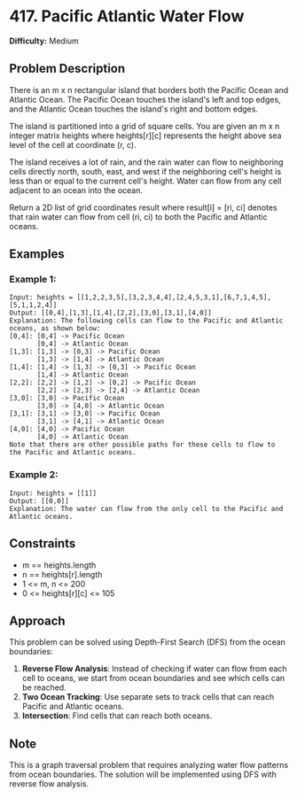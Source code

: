 # 417. Pacific Atlantic Water Flow

**Difficulty:** Medium

## Problem Description

There is an m x n rectangular island that borders both the Pacific Ocean and Atlantic Ocean. The Pacific Ocean touches the island's left and top edges, and the Atlantic Ocean touches the island's right and bottom edges.

The island is partitioned into a grid of square cells. You are given an m x n integer matrix heights where heights[r][c] represents the height above sea level of the cell at coordinate (r, c).

The island receives a lot of rain, and the rain water can flow to neighboring cells directly north, south, east, and west if the neighboring cell's height is less than or equal to the current cell's height. Water can flow from any cell adjacent to an ocean into the ocean.

Return a 2D list of grid coordinates result where result[i] = [ri, ci] denotes that rain water can flow from cell (ri, ci) to both the Pacific and Atlantic oceans.

## Examples

### Example 1:
```
Input: heights = [[1,2,2,3,5],[3,2,3,4,4],[2,4,5,3,1],[6,7,1,4,5],[5,1,1,2,4]]
Output: [[0,4],[1,3],[1,4],[2,2],[3,0],[3,1],[4,0]]
Explanation: The following cells can flow to the Pacific and Atlantic oceans, as shown below:
[0,4]: [0,4] -> Pacific Ocean 
       [0,4] -> Atlantic Ocean
[1,3]: [1,3] -> [0,3] -> Pacific Ocean 
       [1,3] -> [1,4] -> Atlantic Ocean
[1,4]: [1,4] -> [1,3] -> [0,3] -> Pacific Ocean 
       [1,4] -> Atlantic Ocean
[2,2]: [2,2] -> [1,2] -> [0,2] -> Pacific Ocean 
       [2,2] -> [2,3] -> [2,4] -> Atlantic Ocean
[3,0]: [3,0] -> Pacific Ocean 
       [3,0] -> [4,0] -> Atlantic Ocean
[3,1]: [3,1] -> [3,0] -> Pacific Ocean 
       [3,1] -> [4,1] -> Atlantic Ocean
[4,0]: [4,0] -> Pacific Ocean 
       [4,0] -> Atlantic Ocean
Note that there are other possible paths for these cells to flow to the Pacific and Atlantic oceans.
```

### Example 2:
```
Input: heights = [[1]]
Output: [[0,0]]
Explanation: The water can flow from the only cell to the Pacific and Atlantic oceans.
```

## Constraints

- m == heights.length
- n == heights[r].length
- 1 <= m, n <= 200
- 0 <= heights[r][c] <= 105

## Approach

This problem can be solved using Depth-First Search (DFS) from the ocean boundaries:

1. **Reverse Flow Analysis**: Instead of checking if water can flow from each cell to oceans, we start from ocean boundaries and see which cells can be reached.
2. **Two Ocean Tracking**: Use separate sets to track cells that can reach Pacific and Atlantic oceans.
3. **Intersection**: Find cells that can reach both oceans.

## Note

This is a graph traversal problem that requires analyzing water flow patterns from ocean boundaries. The solution will be implemented using DFS with reverse flow analysis.

